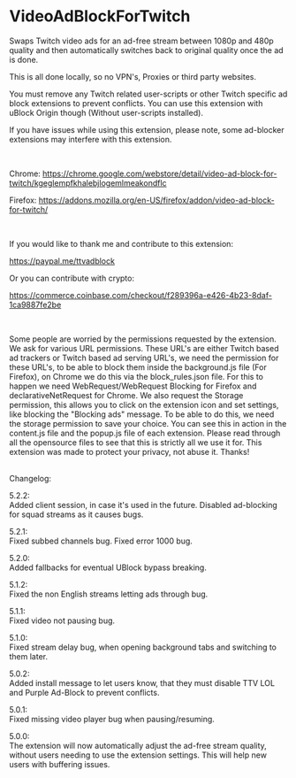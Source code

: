 # VideoAdBlockForTwitch

Swaps Twitch video ads for an ad-free stream between 1080p and 480p quality and then automatically switches back to original quality once the ad is done.

This is all done locally, so no VPN's, Proxies or third party websites.

You must remove any Twitch related user-scripts or other Twitch specific ad block extensions to prevent conflicts. You can use this extension with uBlock Origin though (Without user-scripts installed).

If you have issues while using this extension, please note, some ad-blocker extensions may interfere with this extension.

</br>

Chrome: https://chrome.google.com/webstore/detail/video-ad-block-for-twitch/kgeglempfkhalebjlogemlmeakondflc

Firefox: https://addons.mozilla.org/en-US/firefox/addon/video-ad-block-for-twitch/

</br>

If you would like to thank me and contribute to this extension:

https://paypal.me/ttvadblock

Or you can contribute with crypto:

https://commerce.coinbase.com/checkout/f289396a-e426-4b23-8daf-1ca9887fe2be

</br>

Some people are worried by the permissions requested by the extension. We ask for various URL permissions. These URL's are either Twitch based ad trackers or Twitch based ad serving URL's, we need the permission for these URL's, to be able to block them inside the background.js file (For Firefox), on Chrome we do this via the block_rules.json file. For this to happen we need WebRequest/WebRequest Blocking for Firefox and declarativeNetRequest for Chrome. We also request the Storage permission, this allows you to click on the extension icon and set settings, like blocking the "Blocking ads" message. To be able to do this, we need the storage permission to save your choice. You can see this in action in the content.js file and the popup.js file of each extension. Please read through all the opensource files to see that this is strictly all we use it for. This extension was made to protect your privacy, not abuse it. Thanks!</br></br>

Changelog:

5.2.2:</br>
Added client session, in case it's used in the future. Disabled ad-blocking for squad streams as it causes bugs.</br>

5.2.1:</br>
Fixed subbed channels bug. Fixed error 1000 bug.</br>

5.2.0:</br>
Added fallbacks for eventual UBlock bypass breaking.</br>

5.1.2:</br>
Fixed the non English streams letting ads through bug.</br>

5.1.1:</br>
Fixed video not pausing bug.</br>

5.1.0:</br>
Fixed stream delay bug, when opening background tabs and switching to them later.</br>

5.0.2:</br>
Added install message to let users know, that they must disable TTV LOL and Purple Ad-Block to prevent conflicts.</br>

5.0.1:</br>
Fixed missing video player bug when pausing/resuming.</br>

5.0.0:</br>
The extension will now automatically adjust the ad-free stream quality, without users needing to use the extension settings. This will help new users with buffering issues.</br>

